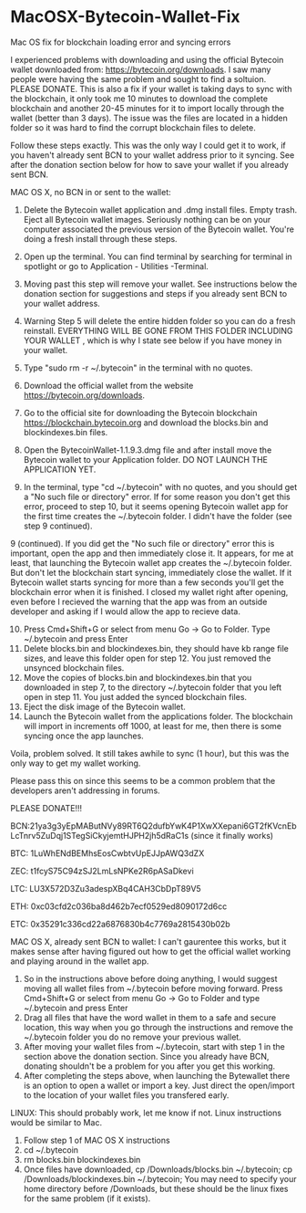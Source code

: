 # MacOSX-Bytecoin-Wallet-Fix
Mac OS fix for blockchain loading error and syncing errors

I experienced problems with downloading and using the official Bytecoin wallet downloaded from: https://bytecoin.org/downloads. I saw many people were having the same problem and sought to find a soltuion. PLEASE DONATE. This is also a fix if your wallet is taking days to sync with the blockchain, it only took me 10 minutes to download the complete blockchain and another 20-45 minutes for it to import locally through the wallet (better than 3 days).  The issue was the files are located  in a hidden folder so it was hard to find the corrupt blockchain files to delete.

Follow these steps exactly. This was the only way I could get it to work, if you haven't already sent BCN to your wallet address prior to it syncing. See after the donation section below for how to save your wallet if you already sent BCN.

MAC OS X, no BCN in or sent to the wallet:
1. Delete the Bytecoin wallet application and .dmg install files. Empty trash. Eject all Bytecoin wallet images. Seriously nothing can be on your computer associated the previous version of the Bytecoin wallet.  You're doing a fresh install through these steps.
2. Open up the terminal. You can find terminal by searching for terminal in spotlight or go to Application - Utilities -Terminal.
3. Moving past this step will remove your wallet. See instructions below the donation section for suggestions and steps if you already sent BCN to your wallet address.
4. Warning Step 5 will delete the entire hidden folder so you can do a fresh reinstall. EVERYTHING WILL BE GONE FROM THIS FOLDER INCLUDING YOUR WALLET , which is why I state see below if you have money in your wallet.
5. Type "sudo rm -r ~/.bytecoin" in the terminal with no quotes.
6. Download the official wallet from the website https://bytecoin.org/downloads.
7. Go to the official site for downloading the Bytecoin blockchain https://blockchain.bytecoin.org and download the blocks.bin and blockindexes.bin files.
8. Open the BytecoinWallet-1.1.9.3.dmg file and after install move the Bytecoin wallet to your Application folder. DO NOT LAUNCH THE APPLICATION YET.

9. In the terminal, type "cd ~/.bytecoin" with no quotes, and you should get a "No such file or directory" error.  If for some reason you don't get this error, proceed to step 10, but it seems opening Bytecoin wallet app for the first time creates the ~/.bytecoin folder. I didn't have the folder (see step 9 continued).

9 (continued). If you did get the "No such file or directory" error this is important, open the app and then immediately close it. It appears, for me at least, that launching the Bytecoin wallet app creates the ~/.bytecoin folder. But don't let the blockchain start syncing, immediately close the wallet. If it Bytecoin wallet starts syncing for more than a few seconds you'll get the blockchain error when it is finished. I closed my wallet right after opening, even before I recieved the warning that the app was from an outside developer and asking if I would allow the app to recieve data.

10. Press Cmd+Shift+G or select from menu Go -> Go to Folder. Type ~/.bytecoin and press Enter
11. Delete blocks.bin and blockindexes.bin, they should have kb range file sizes, and leave this folder open for step 12. You just removed the unsynced blockchain files.
12. Move the copies of blocks.bin and blockindexes.bin that you downloaded in step 7, to the directory ~/.bytecoin folder that you left open in step 11. You just added the synced blockchain files.
13. Eject the disk image of the Bytecoin wallet.
14. Launch the Bytecoin wallet from the applications folder.  The blockchain will import in increments off 1000, at least for me, then there is some syncing once the app launches.

Voila, problem solved.  It still takes awhile to sync (1 hour), but this was the only way to get my wallet working.

Please pass this on since this seems to be a common problem that the developers aren't addressing in forums.

PLEASE DONATE!!!

BCN:21ya3g3yEpMAButNVy89RT6Q2dufbYwK4P1XwXXepani6GT2fKVcnEbLcTnrv5ZuDqj1STegSiCkyjemtHJPH2jh5dRaC1s (since it finally works)

BTC: 1LuWhENdBEMhsEosCwbtvUpEJJpAWQ3dZX

ZEC: t1fcyS75C94zSJ2LmLsNPKe2R6pASaDkevi

LTC: LU3X572D3Zu3adespXBq4CAH3CbDpT89V5

ETH: 0xc03cfd2c036ba8d462b7ecf0529ed8090172d6cc

ETC: 0x35291c336cd22a6876830b4c7769a2815430b02b


MAC OS X, already sent BCN to wallet:
I can't gaurentee this works, but it makes sense after having figured out how to get the official wallet working and playing around in the wallet app.

1. So in the instructions above before doing anything, I would suggest moving all wallet files from ~/.bytecoin before moving forward. Press Cmd+Shift+G or select from menu Go -> Go to Folder and type ~/.bytecoin and press Enter
2. Drag all files that have the word wallet in them to a safe and secure location, this way when you go through the instructions and remove the ~/.bytecoin folder you do no remove your previous wallet.  
3. After moving your wallet files from ~/.bytecoin, start with step 1 in the section above the donation section. Since you already have BCN, donating shouldn't be a problem for you after you get this working.
3. After completing the steps above, when launching the Bytewallet there is an option to open a wallet or import a key.  Just direct the open/import to the location of your wallet files you transfered early.

LINUX:
This should probably work, let me know if not. Linux instructions would be similar to Mac.
1. Follow step 1 of MAC OS X instructions
2. cd ~/.bytecoin
3. rm blocks.bin blockindexes.bin
4. Once files have downloaded, cp /Downloads/blocks.bin ~/.bytecoin;  cp /Downloads/blockindexes.bin ~/.bytecoin; You may need to specify your home directory before /Downloads, but these should be the linux fixes for the same problem (if it exists).
